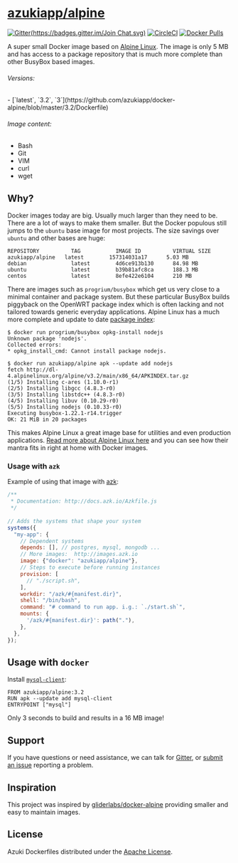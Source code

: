 [azukiapp/alpine](http://images.azk.io/#/alpine)
==================

[![Gitter](https://badges.gitter.im/Join Chat.svg)][gitter] [![CircleCI](https://img.shields.io/circleci/project/azukiapp/docker-alpine/release.svg)][circle-ci] [![Docker Pulls](https://img.shields.io/docker/pulls/azukiapp/alpine.svg)][azk-image]

A super small Docker image based on [Alpine Linux][alpine]. The image is only 5 MB and has access to a package repository that is much more complete than other BusyBox based images.

###### Versions:

<versions>
- [`latest`, `3.2`, `3`](https://github.com/azukiapp/docker-alpine/blob/master/3.2/Dockerfile)
</versions>

###### Image content:

  - Bash
  - Git
  - VIM
  - curl
  - wget

## Why?

Docker images today are big. Usually much larger than they need to be. There are a lot of ways to make them smaller. But the Docker populous still jumps to the `ubuntu` base image for most projects. The size savings over `ubuntu` and other bases are huge:

```
REPOSITORY          TAG           IMAGE ID          VIRTUAL SIZE
azukiapp/alpine   latest        157314031a17      5.03 MB
debian              latest        4d6ce913b130      84.98 MB
ubuntu              latest        b39b81afc8ca      188.3 MB
centos              latest        8efe422e6104      210 MB
```

There are images such as `progrium/busybox` which get us very close to a minimal container and package system. But these particular BusyBox builds piggyback on the OpenWRT package index which is often lacking and not tailored towards generic everyday applications. Alpine Linux has a much more complete and update to date [package index][alpine-packages]:

```console
$ docker run progrium/busybox opkg-install nodejs
Unknown package 'nodejs'.
Collected errors:
* opkg_install_cmd: Cannot install package nodejs.

$ docker run azukiapp/alpine apk --update add nodejs
fetch http://dl-4.alpinelinux.org/alpine/v3.2/main/x86_64/APKINDEX.tar.gz
(1/5) Installing c-ares (1.10.0-r1)
(2/5) Installing libgcc (4.8.3-r0)
(3/5) Installing libstdc++ (4.8.3-r0)
(4/5) Installing libuv (0.10.29-r0)
(5/5) Installing nodejs (0.10.33-r0)
Executing busybox-1.22.1-r14.trigger
OK: 21 MiB in 20 packages
```

This makes Alpine Linux a great image base for utilities and even production applications. [Read more about Alpine Linux here][alpine-about] and you can see how their mantra fits in right at home with Docker images.

### Usage with `azk`

Example of using that image with [azk](http://azk.io):

```javascript
/**
 * Documentation: http://docs.azk.io/Azkfile.js
 */
 
// Adds the systems that shape your system
systems({
  "my-app": {
    // Dependent systems
    depends: [], // postgres, mysql, mongodb ...
    // More images:  http://images.azk.io
    image: {"docker": "azukiapp/alpine"},
    // Steps to execute before running instances
    provision: [
      // "./script.sh",
    ],
    workdir: "/azk/#{manifest.dir}",
    shell: "/bin/bash",
    command: "# command to run app. i.g.: `./start.sh`",
    mounts: {
      '/azk/#{manifest.dir}': path("."),
    },
  },
});
```

## Usage with `docker`

Install [`mysql-client`][mysql-client]:

```
FROM azukiapp/alpine:3.2
RUN apk --update add mysql-client
ENTRYPOINT ["mysql"]
```

Only 3 seconds to build and results in a 16 MB image!

## Support

If you have questions or need assistance, we can talk for [Gitter][gitter], or [submit an issue][issues] reporting a problem.

## Inspiration

This project was inspired by [gliderlabs/docker-alpine][inspiration] providing smaller and easy to maintain images.

## License

Azuki Dockerfiles distributed under the [Apache License][license].

[inspiration]: https://github.com/gliderlabs/docker-alpine
[mysql-client]: http://pkgs.alpinelinux.org/package/main/x86/mysql-client
[alpine-packages]: http://pkgs.alpinelinux.org/
[alpine-about]: https://www.alpinelinux.org/about/
[alpine]: http://alpinelinux.org/

[azk-image]: http://images.azk.io/#/alpine
[issues]: https://github.com/azukiapp/docker-alpine/issues
[gitter]: https://gitter.im/azukiapp/azk?utm_source=badge&utm_medium=badge&utm_campaign=pr-badge&utm_content=badge
[circle-ci]: https://circleci.com/gh/azukiapp/docker-alpine
[license]: ./LICENSE
